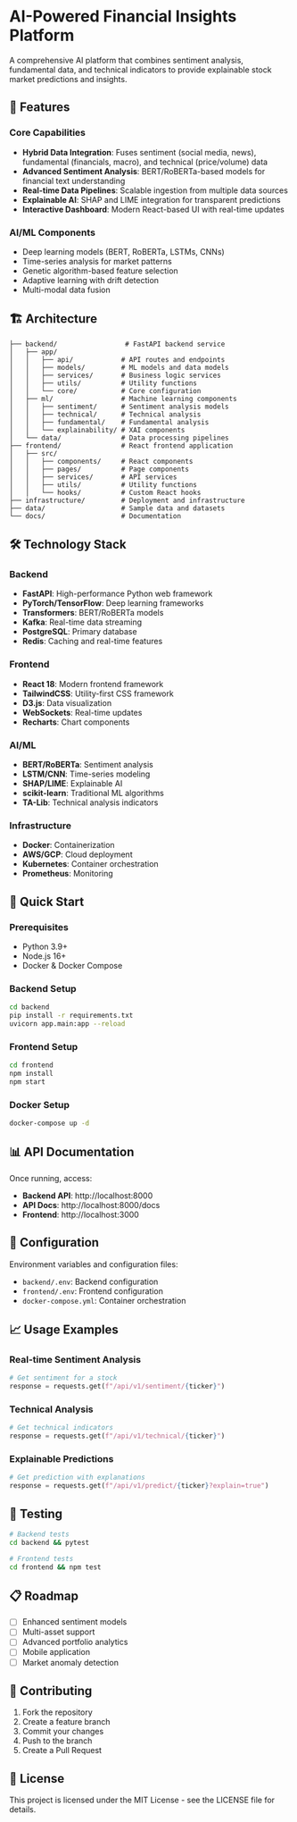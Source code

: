 # AI-Powered Financial Insights Platform

A comprehensive AI platform that combines sentiment analysis, fundamental data, and technical indicators to provide explainable stock market predictions and insights.

## 🚀 Features

### Core Capabilities
- **Hybrid Data Integration**: Fuses sentiment (social media, news), fundamental (financials, macro), and technical (price/volume) data
- **Advanced Sentiment Analysis**: BERT/RoBERTa-based models for financial text understanding
- **Real-time Data Pipelines**: Scalable ingestion from multiple data sources
- **Explainable AI**: SHAP and LIME integration for transparent predictions
- **Interactive Dashboard**: Modern React-based UI with real-time updates

### AI/ML Components
- Deep learning models (BERT, RoBERTa, LSTMs, CNNs)
- Time-series analysis for market patterns
- Genetic algorithm-based feature selection
- Adaptive learning with drift detection
- Multi-modal data fusion

## 🏗️ Architecture

```
├── backend/                 # FastAPI backend service
│   ├── app/
│   │   ├── api/            # API routes and endpoints
│   │   ├── models/         # ML models and data models
│   │   ├── services/       # Business logic services
│   │   ├── utils/          # Utility functions
│   │   └── core/           # Core configuration
│   ├── ml/                 # Machine learning components
│   │   ├── sentiment/      # Sentiment analysis models
│   │   ├── technical/      # Technical analysis
│   │   ├── fundamental/    # Fundamental analysis
│   │   └── explainability/ # XAI components
│   └── data/               # Data processing pipelines
├── frontend/               # React frontend application
│   ├── src/
│   │   ├── components/     # React components
│   │   ├── pages/          # Page components
│   │   ├── services/       # API services
│   │   ├── utils/          # Utility functions
│   │   └── hooks/          # Custom React hooks
├── infrastructure/         # Deployment and infrastructure
├── data/                   # Sample data and datasets
└── docs/                   # Documentation
```

## 🛠️ Technology Stack

### Backend
- **FastAPI**: High-performance Python web framework
- **PyTorch/TensorFlow**: Deep learning frameworks
- **Transformers**: BERT/RoBERTa models
- **Kafka**: Real-time data streaming
- **PostgreSQL**: Primary database
- **Redis**: Caching and real-time features

### Frontend
- **React 18**: Modern frontend framework
- **TailwindCSS**: Utility-first CSS framework
- **D3.js**: Data visualization
- **WebSockets**: Real-time updates
- **Recharts**: Chart components

### AI/ML
- **BERT/RoBERTa**: Sentiment analysis
- **LSTM/CNN**: Time-series modeling
- **SHAP/LIME**: Explainable AI
- **scikit-learn**: Traditional ML algorithms
- **TA-Lib**: Technical analysis indicators

### Infrastructure
- **Docker**: Containerization
- **AWS/GCP**: Cloud deployment
- **Kubernetes**: Container orchestration
- **Prometheus**: Monitoring

## 🚦 Quick Start

### Prerequisites
- Python 3.9+
- Node.js 16+
- Docker & Docker Compose

### Backend Setup
```bash
cd backend
pip install -r requirements.txt
uvicorn app.main:app --reload
```

### Frontend Setup
```bash
cd frontend
npm install
npm start
```

### Docker Setup
```bash
docker-compose up -d
```

## 📊 API Documentation

Once running, access:
- **Backend API**: http://localhost:8000
- **API Docs**: http://localhost:8000/docs
- **Frontend**: http://localhost:3000

## 🔧 Configuration

Environment variables and configuration files:
- `backend/.env`: Backend configuration
- `frontend/.env`: Frontend configuration
- `docker-compose.yml`: Container orchestration

## 📈 Usage Examples

### Real-time Sentiment Analysis
```python
# Get sentiment for a stock
response = requests.get(f"/api/v1/sentiment/{ticker}")
```

### Technical Analysis
```python
# Get technical indicators
response = requests.get(f"/api/v1/technical/{ticker}")
```

### Explainable Predictions
```python
# Get prediction with explanations
response = requests.get(f"/api/v1/predict/{ticker}?explain=true")
```

## 🧪 Testing

```bash
# Backend tests
cd backend && pytest

# Frontend tests
cd frontend && npm test
```

## 📋 Roadmap

- [ ] Enhanced sentiment models
- [ ] Multi-asset support
- [ ] Advanced portfolio analytics
- [ ] Mobile application
- [ ] Market anomaly detection

## 🤝 Contributing

1. Fork the repository
2. Create a feature branch
3. Commit your changes
4. Push to the branch
5. Create a Pull Request

## 📄 License

This project is licensed under the MIT License - see the LICENSE file for details.